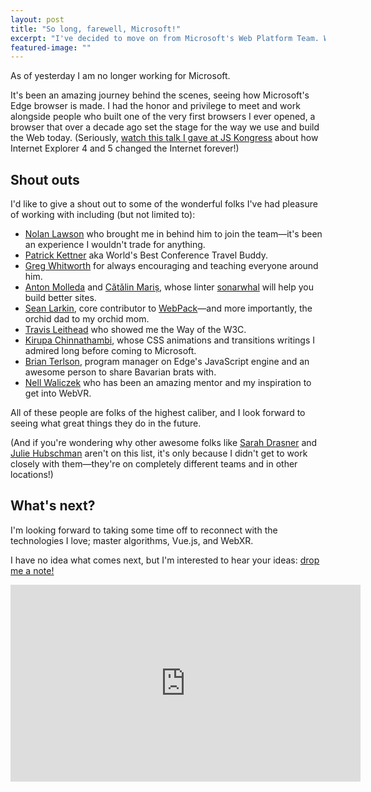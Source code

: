 ```yaml
---
layout: post
title: "So long, farewell, Microsoft!"
excerpt: "I've decided to move on from Microsoft's Web Platform Team. What comes next? Let's find out! But first, some shout outs!"
featured-image: ""
---
```

As of yesterday I am no longer working for Microsoft. 

It's been an amazing journey behind the scenes, seeing how Microsoft's Edge browser is made. I had the honor and privilege to meet and work alongside people who built one of the very first browsers I ever opened, a browser that over a decade ago set the stage for the way we use and build the Web today. (Seriously, <a href="https://youtu.be/vMEzMVk8yAU">watch this talk I gave at JS Kongress</a> about how Internet Explorer 4 and 5 changed the Internet forever!)

## Shout outs
I'd like to give a shout out to some of the wonderful folks I've had pleasure of working with including (but not limited to):
* <a href="https://nolanlawson.com/">Nolan Lawson</a> who brought me in behind him to join the team—it's been an experience I wouldn't trade for anything.
* <a href="https://twitter.com/patrickkettner?lang=en">Patrick Kettner</a> aka World's Best Conference Travel Buddy.
* <a href="https://twitter.com/gregwhitworth">Greg Whitworth</a> for always encouraging and teaching everyone around him.
* <a href="https://twitter.com/molant">Anton Molleda</a> and <a href="https://twitter.com/alrra">Cătălin Mariș</a>, whose linter <a href="https://sonarwhal.com/">sonarwhal</a> will help you build better sites.
* <a href="https://github.com/TheLarkInn">Sean Larkin</a>, core contributor to <a href="https://webpack.js.org/">WebPack</a>&mdash;and more importantly, the orchid dad to my orchid mom.
* <a href="https://twitter.com/TravisLeithead">Travis Leithead</a> who showed me the Way of the W3C.
* <a href="https://www.kirupa.com/">Kirupa Chinnathambi</a>, whose CSS animations and transitions writings I admired long before coming to Microsoft.
* <a href="https://twitter.com/bterlson">Brian Terlson</a>, program manager on Edge's JavaScript engine and an awesome person to share Bavarian brats with.
* <a href="https://twitter.com/NellWaliczek">Nell Waliczek</a> who has been an amazing mentor and my inspiration to get into WebVR.

All of these people are folks of the highest caliber, and I look forward to seeing what great things they do in the future.

(And if you're wondering why other awesome folks like <a href="https://twitter.com/sarah_edo">Sarah Drasner</a> and <a href="https://twitter.com/juliehubs">Julie Hubschman</a> aren't on this list, it's only because I didn't get to work closely with them&mdash;they're on completely different teams and in other locations!)

## What's next?
I'm looking forward to taking some time off to reconnect with the technologies I love; master algorithms, Vue.js, and WebXR.  

I have no idea what comes next, but I'm interested to hear your ideas: <a href="https://docs.google.com/forms/d/e/1FAIpQLSek7XSkSnpqOBC0RP7kYJ7AjDu0_HypZ2qAIsPKJWDox3akmw/viewform?usp=sf_link">drop me a note!</a>

<iframe width="560" height="315" src="https://www.youtube.com/embed/Qy9_lfjQopU" frameborder="0" gesture="media" allow="encrypted-media" allowfullscreen></iframe>